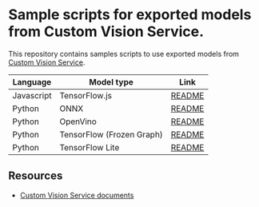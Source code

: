 # Sample scripts for exported models from Custom Vision Service.

This repository contains samples scripts to use exported models from [Custom Vision Service](https://customvision.ai).


| Language | Model type | Link |
| -------- | -------- | ---- |
| Javascript | TensorFlow.js | [README](samples/javascript/tensorflowjs) |
| Python   | ONNX     | [README](samples/python/onnx) |
| Python   | OpenVino | [README](samples/python/openvino) |
| Python   | TensorFlow (Frozen Graph) | [README](samples/python/tensorflow) |
| Python   | TensorFlow Lite | [README](samples/python/tensorflow_lite) |

## Resources
* [Custom Vision Service documents](https://docs.microsoft.com/en-us/azure/cognitive-services/custom-vision-service/)

